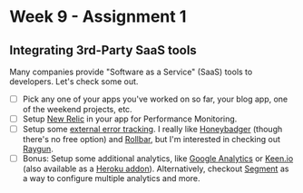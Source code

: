 # Week 9 - Assignment 1

## Integrating 3rd-Party SaaS tools

Many companies provide "Software as a Service" (SaaS) tools to developers. Let's check some out.

- [ ] Pick any one of your apps you've worked on so far, your blog app, one of the weekend projects, etc.
- [ ] Setup [New Relic](https://addons.heroku.com/newrelic) in your app for Performance Monitoring.
- [ ] Setup some [external error tracking](https://addons.heroku.com/#errors-exceptions). I really like [Honeybadger](https://www.honeybadger.io/) (though there's no free option) and [Rollbar](https://rollbar.com/), but I'm interested in checking out [Raygun](http://raygun.io/).
- [ ] Bonus: Setup some additional analytics, like [Google Analytics](http://www.google.com/analytics) or [Keen.io](https://keen.io/) (also available as a [Heroku addon](https://addons.heroku.com/keen)). Alternatively, checkout [Segment](https://segment.com/) as a way to configure multiple analytics and more.
